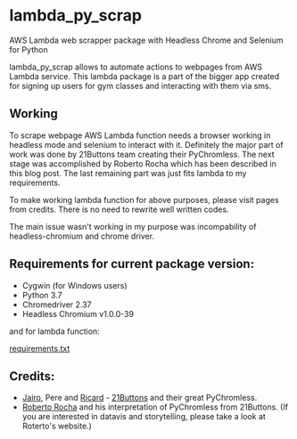 # lambda_py_scrap
AWS Lambda web scrapper package with Headless Chrome and Selenium for Python


lambda_py_scrap allows to automate actions to webpages from AWS Lambda service. This lambda package is a part of the bigger app created
for signing up users for gym classes and interacting with them via sms.


## Working

To scrape webpage AWS Lambda function needs a browser working in headless mode and selenium to interact with it. Definitely the major part
of work was done by 21Buttons team creating their PyChromless. The next stage was accomplished by Roberto Rocha which has been described in
this blog post. The last remaining part was just fits lambda to my requirements.

To make working lambda function for above purposes, please visit pages from credits. There is no need to rewrite well written codes.

The main issue wasn't working in my purpose was incompability of headless-chromium and chrome driver.


## Requirements for current package version:

* Cygwin (for Windows users)
* Python 3.7
* Chromedriver 2.37
* Headless Chromium v1.0.0-39

and for lambda function:

[requirements.txt]()


## Credits:

* [Jairo](https://github.com/jairovadillo), Pere and [Ricard](https://github.com/ricardfp) - [21Buttons](https://github.com/21Buttons/pychromeless) and their great PyChromless.
* [Roberto Rocha](https://github.com/robroc) and his interpretation of PyChromless from 21Buttons. 
(If you are interested in datavis and storytelling, please take a look at Roterto's website.)
